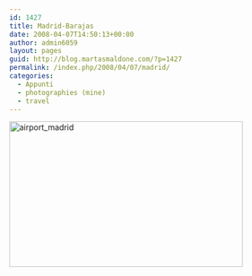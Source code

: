 ```yaml
---
id: 1427
title: Madrid-Barajas
date: 2008-04-07T14:50:13+00:00
author: admin6059
layout: pages
guid: http://blog.martasmaldone.com/?p=1427
permalink: /index.php/2008/04/07/madrid/
categories:
  - Appunti
  - photographies (mine)
  - travel
---
```

[<img class="aligncenter size-full wp-image-1426" title="airport_madrid" src="http://blog.martasmaldone.eu/wp-content/uploads/2010/06/airport_madrid.jpg" alt="airport_madrid" width="416" height="260" srcset="http://blog.martasmaldone.eu/wp-content/uploads/2010/06/airport_madrid.jpg 416w, http://blog.martasmaldone.eu/wp-content/uploads/2010/06/airport_madrid-300x188.jpg 300w" sizes="(max-width: 416px) 100vw, 416px" />](http://blog.martasmaldone.eu/wp-content/uploads/2010/06/airport_madrid.jpg)